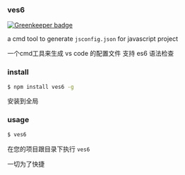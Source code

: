 ### ves6

[![Greenkeeper badge](https://badges.greenkeeper.io/zanjs/ves6.svg)](https://greenkeeper.io/)

a cmd tool to generate `jsconfig.json` for javascript project

一个cmd工具来生成 vs code 的配置文件 支持 es6 语法检查

### install 
```bash
$ npm install ves6 -g
```
安装到全局 

### usage
```bash
$ ves6
```
在您的项目跟目录下执行 `ves6`

一切为了快捷